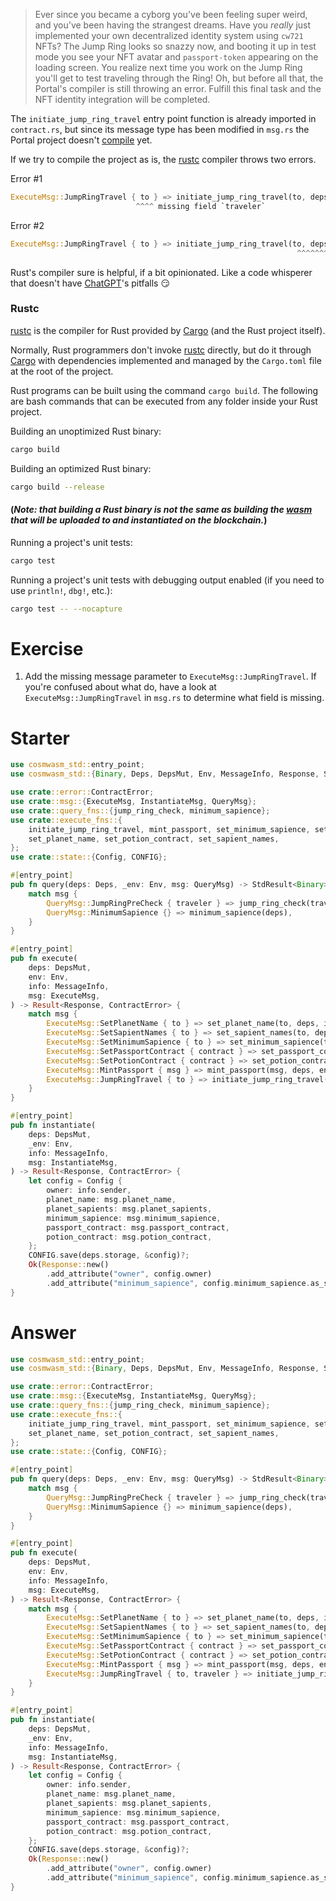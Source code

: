 <!---
Course: 2
Lesson: 5
Exercise: 4

Title: Modifying the JumpRingTravel Execute Arguments
Filename: contract.rs
-->

> Ever since you became a cyborg you've been feeling super weird, and you've been having the strangest dreams. Have you _really_ just implemented your own decentralized identity system using `cw721` NFTs? The Jump Ring looks so snazzy now, and booting it up in test mode you see your NFT avatar and `passport-token` appearing on the loading screen. You realize next time you work on the Jump Ring you'll get to test traveling through the Ring! Oh, but before all that, the Portal's compiler is still throwing an error. Fulfill this final task and the NFT identity integration will be completed.

The `initiate_jump_ring_travel` entry point function is already imported in `contract.rs`, but since its message type has been modified in `msg.rs` the Portal project doesn't [compile](https://doc.rust-lang.org/cargo/commands/cargo-build.html) yet.

If we try to compile the project as is, the [rustc](https://doc.rust-lang.org/rustc/what-is-rustc.html) compiler throws two errors.


Error #1

```rs
ExecuteMsg::JumpRingTravel { to } => initiate_jump_ring_travel(to, deps, env, info)
                            ^^^^ missing field `traveler`
```

Error #2

```rs
ExecuteMsg::JumpRingTravel { to } => initiate_jump_ring_travel(to, deps, env, info),
                                                                ^^^^^^^^^^^^^^^^^ ---- an argument of type `Addr` is missing
```

Rust's compiler sure is helpful, if a bit opinionated. Like a code whisperer that doesn't have [ChatGPT](https://en.wikipedia.org/wiki/ChatGPT)'s pitfalls 😏

### Rustc

[rustc](https://doc.rust-lang.org/rustc/what-is-rustc.html) is the compiler for Rust provided by [Cargo](https://doc.rust-lang.org/cargo/getting-started/index.html) (and the Rust project itself).

Normally, Rust programmers don't invoke [rustc](https://doc.rust-lang.org/rustc/what-is-rustc.html) directly, but do it through [Cargo](https://doc.rust-lang.org/cargo/getting-started/index.html) with dependencies implemented and managed by the `Cargo.toml` file at the root of the project.

Rust programs can be built using the command `cargo build`. The following are bash commands that can be executed from any folder inside your Rust project.

Building an unoptimized Rust binary:

```bash
cargo build
```

Building an optimized Rust binary:

```bash
cargo build --release
```

#### (_Note: that building a Rust binary is not the same as building the [wasm](https://webassembly.org/) that will be uploaded to and instantiated on the blockchain._)

Running a project's unit tests:

```bash
cargo test
```

Running a project's unit tests with debugging output enabled (if you need to use `println!`, `dbg!`, etc.):

```bash
cargo test -- --nocapture
```

# Exercise 

1. Add the missing message parameter to `ExecuteMsg::JumpRingTravel`. If you're confused about what do, have a look at `ExecuteMsg::JumpRingTravel` in `msg.rs` to determine what field is missing.

# Starter

```rs
use cosmwasm_std::entry_point;
use cosmwasm_std::{Binary, Deps, DepsMut, Env, MessageInfo, Response, StdResult};

use crate::error::ContractError;
use crate::msg::{ExecuteMsg, InstantiateMsg, QueryMsg};
use crate::query_fns::{jump_ring_check, minimum_sapience};
use crate::execute_fns::{
    initiate_jump_ring_travel, mint_passport, set_minimum_sapience, set_passport_contract, 
    set_planet_name, set_potion_contract, set_sapient_names,
};
use crate::state::{Config, CONFIG};

#[entry_point]
pub fn query(deps: Deps, _env: Env, msg: QueryMsg) -> StdResult<Binary> {
    match msg {
        QueryMsg::JumpRingPreCheck { traveler } => jump_ring_check(traveler),
        QueryMsg::MinimumSapience {} => minimum_sapience(deps),
    }
}

#[entry_point]
pub fn execute(
    deps: DepsMut,
    env: Env,
    info: MessageInfo,
    msg: ExecuteMsg,
) -> Result<Response, ContractError> {
    match msg {
        ExecuteMsg::SetPlanetName { to } => set_planet_name(to, deps, info),
        ExecuteMsg::SetSapientNames { to } => set_sapient_names(to, deps, info),
        ExecuteMsg::SetMinimumSapience { to } => set_minimum_sapience(to, deps, info),
        ExecuteMsg::SetPassportContract { contract } => set_passport_contract(contract, deps, info),
        ExecuteMsg::SetPotionContract { contract } => set_potion_contract(contract, deps, info),
        ExecuteMsg::MintPassport { msg } => mint_passport(msg, deps, env, info),
        ExecuteMsg::JumpRingTravel { to } => initiate_jump_ring_travel(to, deps, env, info), // Modify `ExecuteMsg::JumpRingTravel` here
    }
}

#[entry_point]
pub fn instantiate(
    deps: DepsMut,
    _env: Env,
    info: MessageInfo,
    msg: InstantiateMsg,
) -> Result<Response, ContractError> {
    let config = Config {
        owner: info.sender,
        planet_name: msg.planet_name,
        planet_sapients: msg.planet_sapients,
        minimum_sapience: msg.minimum_sapience,
        passport_contract: msg.passport_contract,
        potion_contract: msg.potion_contract,
    };
    CONFIG.save(deps.storage, &config)?;
    Ok(Response::new()
        .add_attribute("owner", config.owner)
        .add_attribute("minimum_sapience", config.minimum_sapience.as_str()))
}
```

# Answer

```rs
use cosmwasm_std::entry_point;
use cosmwasm_std::{Binary, Deps, DepsMut, Env, MessageInfo, Response, StdResult};

use crate::error::ContractError;
use crate::msg::{ExecuteMsg, InstantiateMsg, QueryMsg};
use crate::query_fns::{jump_ring_check, minimum_sapience};
use crate::execute_fns::{
    initiate_jump_ring_travel, mint_passport, set_minimum_sapience, set_passport_contract, 
    set_planet_name, set_potion_contract, set_sapient_names,
};
use crate::state::{Config, CONFIG};

#[entry_point]
pub fn query(deps: Deps, _env: Env, msg: QueryMsg) -> StdResult<Binary> {
    match msg {
        QueryMsg::JumpRingPreCheck { traveler } => jump_ring_check(traveler),
        QueryMsg::MinimumSapience {} => minimum_sapience(deps),
    }
}

#[entry_point]
pub fn execute(
    deps: DepsMut,
    env: Env,
    info: MessageInfo,
    msg: ExecuteMsg,
) -> Result<Response, ContractError> {
    match msg {
        ExecuteMsg::SetPlanetName { to } => set_planet_name(to, deps, info),
        ExecuteMsg::SetSapientNames { to } => set_sapient_names(to, deps, info),
        ExecuteMsg::SetMinimumSapience { to } => set_minimum_sapience(to, deps, info),
        ExecuteMsg::SetPassportContract { contract } => set_passport_contract(contract, deps, info),
        ExecuteMsg::SetPotionContract { contract } => set_potion_contract(contract, deps, info),
        ExecuteMsg::MintPassport { msg } => mint_passport(msg, deps, env, info),
        ExecuteMsg::JumpRingTravel { to, traveler } => initiate_jump_ring_travel(to, traveler, deps, env, info),
    }
}

#[entry_point]
pub fn instantiate(
    deps: DepsMut,
    _env: Env,
    info: MessageInfo,
    msg: InstantiateMsg,
) -> Result<Response, ContractError> {
    let config = Config {
        owner: info.sender,
        planet_name: msg.planet_name,
        planet_sapients: msg.planet_sapients,
        minimum_sapience: msg.minimum_sapience,
        passport_contract: msg.passport_contract,
        potion_contract: msg.potion_contract,
    };
    CONFIG.save(deps.storage, &config)?;
    Ok(Response::new()
        .add_attribute("owner", config.owner)
        .add_attribute("minimum_sapience", config.minimum_sapience.as_str()))
}
```
